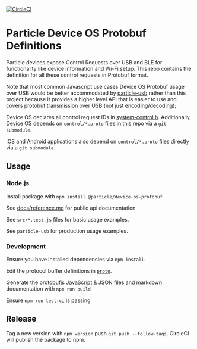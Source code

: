 [![CircleCI](https://circleci.com/gh/particle-iot/device-os-protobuf/tree/main.svg?style=svg)](https://circleci.com/gh/particle-iot/device-os-protobuf/tree/main)

# Particle Device OS Protobuf Definitions

Particle devices expose Control Requests over USB and BLE for functionality like device information and Wi-Fi setup. This repo contains the definition for all these control requests in Protobuf format. 

Note that most common Javascript use cases Device OS Protobuf usage over USB would be better accommodated by [particle-usb](https://github.com/particle-iot/particle-usb) rather than this project because it provides a higher level API that is easier to use and covers protobuf transmission over USB (not just encoding/decoding);

Device OS declares all control request IDs in [system-control.h](https://github.com/particle-iot/device-os/blob/develop/system/inc/system_control.h). Additionally, Device OS depends on `control/*.proto` files in this repo via a `git submodule`.

iOS and Android applications also depend on `control/*.proto` files directly via a `git submodule`.

## Usage
### Node.js

Install package with `npm install @particle/device-os-protobuf`

See [docs/reference.md](/docs/reference.md) for public api documentation

See `src/*.test.js` files for basic usage examples.

See `particle-usb` for production usage examples.

### Development

Ensure you have installed dependencies via `npm install`.

Edit the protocol buffer definitions in [`proto`](proto).

Generate the [protobufjs JavaScript & JSON](https://www.npmjs.com/package/protobufjs) files and markdown documentation with `npm run build`

Ensure `npm run test:ci` is passing

## Release

Tag a new version with `npm version` push `git push --follow-tags`. CircleCI will publish the package to npm.
